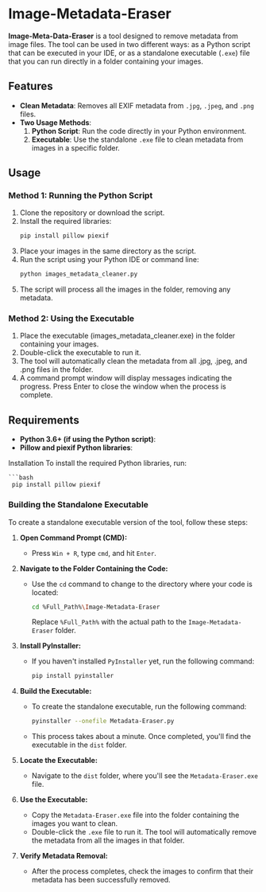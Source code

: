 # Image-Metadata-Eraser


**Image-Meta-Data-Eraser** is a tool designed to remove metadata from image files. The tool can be used in two different ways: as a Python script that can be executed in your IDE, or as a standalone executable (`.exe`) file that you can run directly in a folder containing your images.

## Features

- **Clean Metadata**: Removes all EXIF metadata from `.jpg`, `.jpeg`, and `.png` files.
- **Two Usage Methods**:
  1. **Python Script**: Run the code directly in your Python environment.
  2. **Executable**: Use the standalone `.exe` file to clean metadata from images in a specific folder.

## Usage

### Method 1: Running the Python Script

1. Clone the repository or download the script.
2. Install the required libraries:
   ```bash
   pip install pillow piexif
3. Place your images in the same directory as the script.
4. Run the script using your Python IDE or command line:
   ```bash
   python images_metadata_cleaner.py
5. The script will process all the images in the folder, removing any metadata.

### Method 2: Using the Executable
1. Place the executable (images_metadata_cleaner.exe) in the folder containing your images.
2. Double-click the executable to run it.
3. The tool will automatically clean the metadata from all .jpg, .jpeg, and .png files in the folder.
4. A command prompt window will display messages indicating the progress. Press Enter to close the window when the process is complete.

## Requirements
- **Python 3.6+ (if using the Python script)**:
- **Pillow and piexif Python libraries**:

Installation
To install the required Python libraries, run:
   
    ```bash
     pip install pillow piexif





### Building the Standalone Executable

To create a standalone executable version of the tool, follow these steps:

1. **Open Command Prompt (CMD):**
   - Press `Win + R`, type `cmd`, and hit `Enter`.

2. **Navigate to the Folder Containing the Code:**
   - Use the `cd` command to change to the directory where your code is located:
     ```bash
     cd %Full_Path%\Image-Metadata-Eraser
     ```
     Replace `%Full_Path%` with the actual path to the `Image-Metadata-Eraser` folder.

3. **Install PyInstaller:**
   - If you haven't installed `PyInstaller` yet, run the following command:
     ```bash
     pip install pyinstaller
     ```

4. **Build the Executable:**
   - To create the standalone executable, run the following command:
     ```bash
     pyinstaller --onefile Metadata-Eraser.py
     ```
   - This process takes about a minute. Once completed, you'll find the executable in the `dist` folder.

5. **Locate the Executable:**
   - Navigate to the `dist` folder, where you'll see the `Metadata-Eraser.exe` file.

6. **Use the Executable:**
   - Copy the `Metadata-Eraser.exe` file into the folder containing the images you want to clean.
   - Double-click the `.exe` file to run it. The tool will automatically remove the metadata from all the images in that folder.

7. **Verify Metadata Removal:**
   - After the process completes, check the images to confirm that their metadata has been successfully removed.





